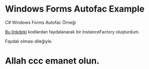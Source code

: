# Windows Forms Autofac Example
C# Windows Forms Autofac Örneği

[Bu linkdeki](https://dotnetfiddle.net/M2REOb) kodlardan faydalanarak bir InstanceFactory oluşturdum.

Faydalı olması dileğiyle.

# Allah ccc emanet olun.
